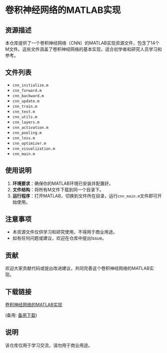 # 卷积神经网络的MATLAB实现

## 资源描述

本仓库提供了一个卷积神经网络（CNN）的MATLAB实现资源文件，包含了14个M文件。这些文件涵盖了卷积神经网络的基本实现，适合初学者和研究人员学习和参考。

## 文件列表

- `cnn_initialize.m`
- `cnn_forward.m`
- `cnn_backward.m`
- `cnn_update.m`
- `cnn_train.m`
- `cnn_test.m`
- `cnn_utils.m`
- `cnn_layers.m`
- `cnn_activation.m`
- `cnn_pooling.m`
- `cnn_loss.m`
- `cnn_optimizer.m`
- `cnn_visualization.m`
- `cnn_main.m`

## 使用说明

1. **环境要求**：确保你的MATLAB环境已安装并配置好。
2. **文件结构**：将所有M文件下载到同一个目录下。
3. **运行程序**：打开MATLAB，切换到文件所在目录，运行`cnn_main.m`文件即可开始使用。

## 注意事项

- 本资源文件仅供学习和研究使用，不得用于商业用途。
- 如有任何问题或建议，欢迎在仓库中提出Issue。

## 贡献

欢迎大家贡献代码或提出改进建议，共同完善这个卷积神经网络的MATLAB实现。

## 下载链接
[卷积神经网络的MATLAB实现](https://pan.quark.cn/s/87ab9179cf14) 

(备用: [备用下载](https://pan.baidu.com/s/1zUR9pAA1nDwc53yzEszZ1g?pwd=1234))

## 说明

该仓库仅用于学习交流，请勿用于商业用途。
